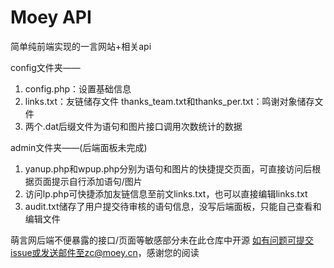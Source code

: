 # Moey API
简单纯前端实现的一言网站+相关api

config文件夹——
1. config.php：设置基础信息
2. links.txt：友链储存文件
   thanks_team.txt和thanks_per.txt：鸣谢对象储存文件
3. 两个.dat后缀文件为语句和图片接口调用次数统计的数据

admin文件夹——(后端面板未完成)
1. yanup.php和wpup.php分别为语句和图片的快捷提交页面，可直接访问后根据页面提示自行添加语句/图片
2. 访问lp.php可快捷添加友链信息至前文links.txt，也可以直接编辑links.txt
3. audit.txt储存了用户提交待审核的语句信息，没写后端面板，只能自己查看和编辑文件

萌言网后端不便暴露的接口/页面等敏感部分未在此仓库中开源
如有问题可提交issue或发送邮件至zc@moey.cn，感谢您的阅读